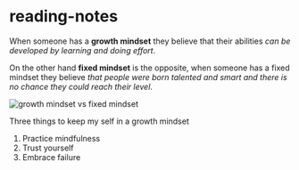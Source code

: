 # reading-notes
When someone has a **growth mindset** they believe that their abilities *can be developed by learning and doing effort*.

On the other hand **fixed mindset** is the opposite, when someone has a fixed mindset they believe *that people were born talented and smart and there is no chance they could  reach their level*.

![growth mindset vs fixed mindset ](https://www.techtello.com/wp-content/uploads/2020/06/fixed-mindset-vs-growth-mindset-chart.png)

Three things to keep my self in a growth mindset
1. Practice mindfulness
2. Trust yourself
3. Embrace failure
